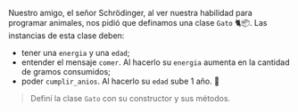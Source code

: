 Nuestro amigo, el señor Schrödinger, al ver nuestra habilidad para programar animales, nos pidió que definamos una clase `Gato` :cat2::package:. Las instancias de esta clase deben:

* tener una `energia` y una `edad`;
*  entender el mensaje `comer`. Al hacerlo su `energia` aumenta en la cantidad de gramos consumidos;
* poder `cumplir_anios`. Al hacerlo su `edad` sube 1 año. :cake:

> Definí la clase `Gato` con su constructor y sus métodos.